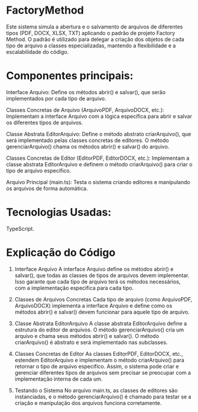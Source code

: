 # FactoryMethod
Este sistema simula a abertura e o salvamento de arquivos de diferentes tipos (PDF, DOCX, XLSX, TXT) aplicando o padrão de projeto Factory Method. O padrão é utilizado para delegar a criação dos objetos de cada tipo de arquivo a classes especializadas, mantendo a flexibilidade e a escalabilidade do código.

# Componentes principais:
Interface Arquivo:
Define os métodos abrir() e salvar(), que serão implementados por cada tipo de arquivo.

Classes Concretas de Arquivo (ArquivoPDF, ArquivoDOCX, etc.):
Implementam a interface Arquivo com a lógica específica para abrir e salvar os diferentes tipos de arquivos.

Classe Abstrata EditorArquivo:
Define o método abstrato criarArquivo(), que será implementado pelas classes concretas de editores.
O método gerenciarArquivo() chama os métodos abrir() e salvar() do arquivo.

Classes Concretas de Editor (EditorPDF, EditorDOCX, etc.):
Implementam a classe abstrata EditorArquivo e definem o método criarArquivo() para criar o tipo de arquivo específico.

Arquivo Principal (main.ts):
Testa o sistema criando editores e manipulando os arquivos de forma automática.

# Tecnologias Usadas:
TypeScript.

# Explicação do Código
1. Interface Arquivo
A interface Arquivo define os métodos abrir() e salvar(), que todas as classes de tipos de arquivos devem implementar. Isso garante que cada tipo de arquivo terá os métodos necessários, com a implementação específica para cada tipo.

2. Classes de Arquivos Concretas
Cada tipo de arquivo (como ArquivoPDF, ArquivoDOCX) implementa a interface Arquivo e define como os métodos abrir() e salvar() devem funcionar para aquele tipo de arquivo.

3. Classe Abstrata EditorArquivo
A classe abstrata EditorArquivo define a estrutura do editor de arquivos. O método gerenciarArquivo() cria um arquivo e chama seus métodos abrir() e salvar(). O método criarArquivo() é abstrato e será implementado nas subclasses.

4. Classes Concretas de Editor
As classes EditorPDF, EditorDOCX, etc., estendem EditorArquivo e implementam o método criarArquivo() para retornar o tipo de arquivo específico. Assim, o sistema pode criar e gerenciar diferentes tipos de arquivos sem precisar se preocupar com a implementação interna de cada um.

5. Testando o Sistema
No arquivo main.ts, as classes de editores são instanciadas, e o método gerenciarArquivo() é chamado para testar se a criação e manipulação dos arquivos funciona corretamente.
